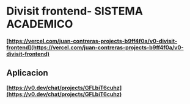 # Divisit frontend- SISTEMA ACADEMICO


**[https://vercel.com/juan-contreras-projects-b9ff4f0a/v0-divisit-frontend](https://vercel.com/juan-contreras-projects-b9ff4f0a/v0-divisit-frontend)**

## Aplicacion

**[https://v0.dev/chat/projects/GFLbiT6cuhz](https://v0.dev/chat/projects/GFLbiT6cuhz)**


